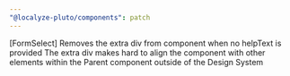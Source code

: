 ```yaml
---
"@localyze-pluto/components": patch
---
```


[FormSelect] Removes the extra div from component when no helpText is provided
The extra div makes hard to align the component with other elements
within the Parent component outside of the Design System
